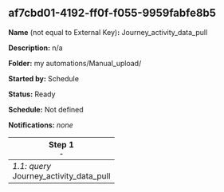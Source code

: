 ## af7cbd01-4192-ff0f-f055-9959fabfe8b5

**Name** (not equal to External Key)**:** Journey_activity_data_pull

**Description:** n/a

**Folder:** my automations/Manual_upload/

**Started by:** Schedule

**Status:** Ready

**Schedule:** Not defined

**Notifications:** _none_


| Step 1<br>_<small>-</small>_ |
| --- |
| _1.1: query_<br>Journey_activity_data_pull |
